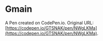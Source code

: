 # Gmain

A Pen created on CodePen.io. Original URL: [https://codepen.io/GTSNAK/pen/NWgLKMa](https://codepen.io/GTSNAK/pen/NWgLKMa).


